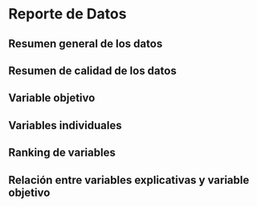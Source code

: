 # Reporte de Datos


## Resumen general de los datos

## Resumen de calidad de los datos

## Variable objetivo

## Variables individuales

## Ranking de variables

## Relación entre variables explicativas y variable objetivo
